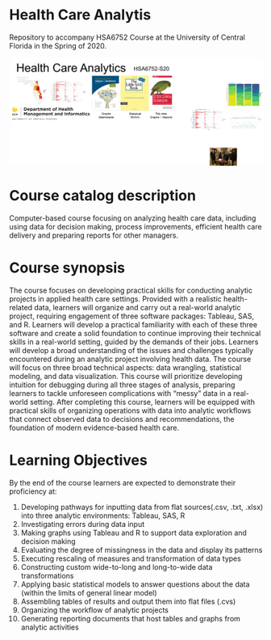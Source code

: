 Health Care Analytis
===================
Repository to accompany HSA6752 Course at the University of Central Florida in the Spring of 2020. 

![](libs/images/course-banner.png)

# Course catalog description 
Computer-based course focusing on analyzing health care data, including using data for decision making, process improvements, efficient health care delivery and preparing reports for other managers.  

# Course synopsis
The course focuses on developing practical skills for conducting analytic projects in applied health care settings. Provided with a realistic health-related data, learners will organize and carry out a real-world analytic project, requiring engagement of three software packages: Tableau, SAS,  and R. Learners will develop a practical familiarity with each of these three software and create a solid foundation to continue improving their technical skills in a real-world setting, guided by the demands of their jobs. 
Learners will develop a broad understanding of the issues and challenges typically encountered during an analytic project involving health data. The course will focus on three broad technical aspects: data wrangling, statistical modeling, and data visualization. This course will prioritize developing intuition for debugging during all three stages of analysis, preparing learners to tackle unforeseen complications with “messy” data in a real-world setting. 
After completing this course, learners will be equipped with practical skills of organizing operations with data into analytic workflows that connect observed data to decisions and recommendations, the foundation of modern evidence-based health care. 

# Learning Objectives

By the end of the course learners are expected to demonstrate their proficiency at:
1.	Developing pathways for inputting data from flat sources(.csv, .txt, .xlsx) into three analytic environments: Tableau, SAS, R
2.	Investigating errors during data input
3.	Making graphs using Tableau and R to support data exploration and decision making
4.	Evaluating the degree of missingness in the data and display its patterns
5.	Executing rescaling of measures and transformation of data types
6.	Constructing custom wide-to-long and long-to-wide data transformations 
7.	Applying basic statistical models to answer questions about the data (within the limits of general linear model)
8.	Assembling tables of results and output them into flat files (.cvs)
9.	Organizing the workflow of analytic projects
10.	Generating reporting documents that host tables and graphs from analytic activities
